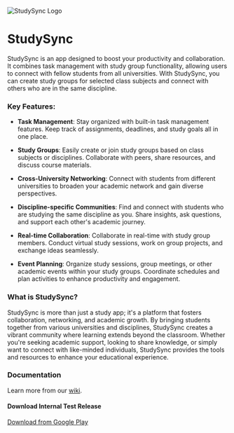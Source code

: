 ![StudySync Logo](https://github.com/marvensC/305Project/assets/110928777/5935e046-3dab-44ea-8970-d0ecb3350fbb)

# StudySync

StudySync is an app designed to boost your productivity and collaboration. It combines task management with study group functionality, allowing users to connect with fellow students from all universities. With StudySync, you can create study groups for selected class subjects and connect with others who are in the same discipline.

### Key Features:

- **Task Management**: Stay organized with built-in task management features. Keep track of assignments, deadlines, and study goals all in one place.

- **Study Groups**: Easily create or join study groups based on class subjects or disciplines. Collaborate with peers, share resources, and discuss course materials.

- **Cross-University Networking**: Connect with students from different universities to broaden your academic network and gain diverse perspectives.

- **Discipline-specific Communities**: Find and connect with students who are studying the same discipline as you. Share insights, ask questions, and support each other's academic journey.

- **Real-time Collaboration**: Collaborate in real-time with study group members. Conduct virtual study sessions, work on group projects, and exchange ideas seamlessly.

- **Event Planning**: Organize study sessions, group meetings, or other academic events within your study groups. Coordinate schedules and plan activities to enhance productivity and engagement.

### What is StudySync?

StudySync is more than just a study app; it's a platform that fosters collaboration, networking, and academic growth. By bringing students together from various universities and disciplines, StudySync creates a vibrant community where learning extends beyond the classroom. Whether you're seeking academic support, looking to share knowledge, or simply want to connect with like-minded individuals, StudySync provides the tools and resources to enhance your educational experience.

### Documentation
Learn more from our [wiki](https://github.com/marvensC/305Project/wiki).

#### Download Internal Test Release
[Download from Google Play](https://play.google.com/apps/internaltest/4701711631388486496)
